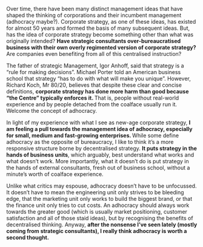 <p>Over time, there have been many distinct management ideas that have shaped the thinking of corporations and their incumbent management (adhocracy maybe?). Corporate strategy, as one of these ideas, has existed for almost 50 years and formed the basis of many subsequent ideas. But, has the idea of corporate strategy become something other than what was originally intended? <strong>Have strategic consultants over-bureaucratised business with their own overly regimented version of corporate strategy?</strong> Are companies even benefiting from all of this centralised instruction?</p><p>The father of strategic Management, Igor Anhoff, said that strategy is a &#8220;rule for making decisions&#8221;. Michael Porter told an American business school that strategy &#8220;has to do with what will make you unique&#8221;. However, Richard Koch, Mr 80/20, believes that despite these clear and concise definitions, <strong>corporate strategy has done more harm than good because &#8220;the Centre&#8221; typically enforces it. </strong> That is, people without real-world experience and by people detached from the coalface usually run it. Welcome the concept of adhocracy.</p><p>In light of my experience with what I see as new-age corporate strategy, <strong>I am feeling a pull towards the management idea of adhocracy, especially for small, medium and fast-growing enterprises. </strong>While some define adhocracy as the opposite of bureaucracy, I like to think it&#8217;s a more responsive structure borne by decentralised strategy. <strong>It puts strategy in the hands of business units</strong>, which arguably, best understand what works and what doesn&#8217;t work. More importantly, what it doesn&#8217;t do is put strategy in the hands of external consultants, fresh out of business school, without a minute&#8217;s worth of coalface experience.</p><p>Unlike what critics may espouse, adhocracy doesn&#8217;t have to be unfocussed. It doesn&#8217;t have to mean the engineering unit only strives to be bleeding edge, that the marketing unit only works to build the biggest brand, or that the finance unit only tries to cut costs. An adhocracy should always work towards the greater good (which is usually market positioning, customer satisfaction and all of those staid ideas), but by recognising the benefits of decentralised thinking. Anyway, <strong>after the nonsense I&#8217;ve seen lately (mostly coming from strategic consultants), I really think adhocracy is worth a second thought.</strong></p>
